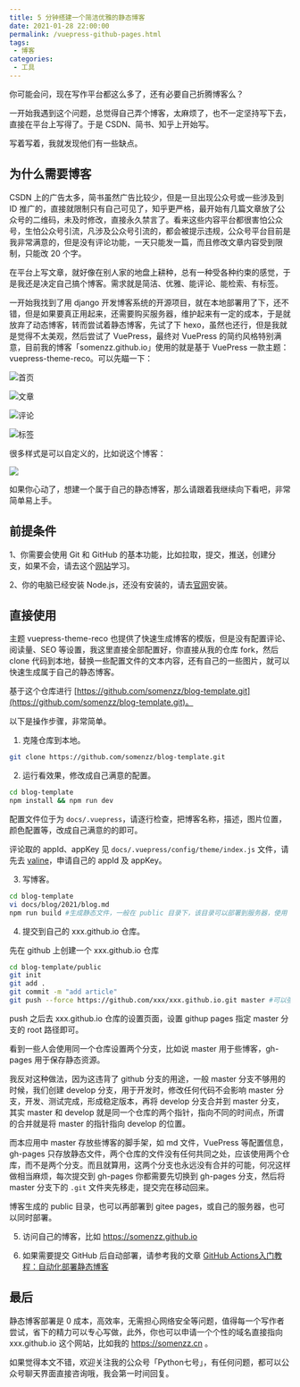 ```yaml
---
title: 5 分钟搭建一个简洁优雅的静态博客
date: 2021-01-28 22:00:00
permalink: /vuepress-github-pages.html
tags:
 - 博客
categories:
 - 工具
---
```


你可能会问，现在写作平台都这么多了，还有必要自己折腾博客么？ 

一开始我遇到这个问题，总觉得自己弄个博客，太麻烦了，也不一定坚持写下去，直接在平台上写得了。于是 CSDN、简书、知乎上开始写。

写着写着，我就发现他们有一些缺点。

## 为什么需要博客

CSDN 上的广告太多，简书虽然广告比较少，但是一旦出现公众号或一些涉及到 ID 推广的，直接就限制只有自己可见了，知乎更严格，最开始有几篇文章放了公众号的二维码，未及时修改，直接永久禁言了。看来这些内容平台都很害怕公众号，生怕公众号引流，凡涉及公众号引流的，都会被提示违规，公众号平台目前是我非常满意的，但是没有评论功能，一天只能发一篇，而且修改文章内容受到限制，只能改 20 个字。

在平台上写文章，就好像在别人家的地盘上耕种，总有一种受各种约束的感觉，于是我还是决定自己搞个博客。需求就是简洁、优雅、能评论、能检索、有标签。

一开始我找到了用 django 开发博客系统的开源项目，就在本地部署用了下，还不错，但是如果要真正用起来，还需要购买服务器，维护起来有一定的成本，于是就放弃了动态博客，转而尝试着静态博客，先试了下 hexo，虽然也还行，但是我就是觉得不太美观，然后尝试了 VuePress，最终对 VuePress 的简约风格特别满意，目前我的博客「somenzz.github.io」使用的就是基于 VuePress 一款主题：vuepress-theme-reco。可以先瞄一下：

![首页](https://tva1.sinaimg.cn/large/008eGmZEgy1gn3rohvl7kj31e70u07wh.jpg)

![文章](https://tva1.sinaimg.cn/large/008eGmZEgy1gn3rpinhdrj31hi0u078t.jpg)

![评论](https://tva1.sinaimg.cn/large/008eGmZEgy1gn3sw164enj31a00u03yz.jpg)

![标签](https://tva1.sinaimg.cn/large/008eGmZEgy1gn3sx66eqsj30hs0zmq4m.jpg)

很多样式是可以自定义的，比如说这个博客：

![](https://tva1.sinaimg.cn/large/008eGmZEgy1gn3t08qtflj31cq0u040w.jpg)

如果你心动了，想建一个属于自己的静态博客，那么请跟着我继续向下看吧，非常简单易上手。

## 前提条件

1、你需要会使用 Git 和 GitHub 的基本功能，比如拉取，提交，推送，创建分支，如果不会，请去这个[网站](https://www.liaoxuefeng.com/wiki/896043488029600)学习。

2、你的电脑已经安装 Node.js，还没有安装的，请去[官网](https://nodejs.org/en/)安装。

## 直接使用

主题 vuepress-theme-reco 也提供了快速生成博客的模版，但是没有配置评论、阅读量、SEO 等设置，我这里直接全部配置好，你直接从我的仓库 fork，然后 clone 代码到本地，替换一些配置文件的文本内容，还有自己的一些图片，就可以快速生成属于自己的静态博客。

基于这个仓库进行 [https://github.com/somenzz/blog-template.git](https://github.com/somenzz/blog-template.git)。

以下是操作步骤，非常简单。

1. 克隆仓库到本地。

```sh
git clone https://github.com/somenzz/blog-template.git
```

2. 运行看效果，修改成自己满意的配置。

```sh
cd blog-template
npm install && npm run dev
```

配置文件位于为 `docs/.vuepress`，请逐行检查，把博客名称，描述，图片位置，颜色配置等，改成自己满意的的即可。

评论取的 appId、appKey 见 `docs/.vuepress/config/theme/index.js` 文件，请先去 [valine](https://valine.js.org/)，申请自己的 appId 及 appKey。 

3. 写博客。

```sh
cd blog-template
vi docs/blog/2021/blog.md
npm run build #生成静态文件，一般在 public 目录下，该目录可以部署到服务器，使用 nginx 驱动
```

4. 提交到自己的 xxx.github.io 仓库。

先在 github 上创建一个 xxx.github.io 仓库

```sh
cd blog-template/public
git init
git add .
git commit -m "add article"
git push --force https://github.com/xxx/xxx.github.io.git master #可以强制提交，这个仓库仅保留静态文件
```
push 之后去 xxx.github.io 仓库的设置页面，设置 githup pages 指定 master 分支的 root 路径即可。 

看到一些人会使用同一个仓库设置两个分支，比如说 master 用于些博客，gh-pages 用于保存静态资源。

我反对这种做法，因为这违背了 github 分支的用途，一般 master 分支不够用的时候，我们创建 develop 分支，用于开发时，修改任何代码不会影响 master 分支，开发、测试完成，形成稳定版本，再将 develop 分支合并到 master 分支，其实 master 和 develop 就是同一个仓库的两个指针，指向不同的时间点，所谓的合并就是将 master 的指针指向 develop 的位置。

而本应用中 master 存放些博客的脚手架，如 md 文件，VuePress 等配置信息，gh-pages 只存放静态文件，两个仓库的文件没有任何共同之处，应该使用两个仓库，而不是两个分支。而且就算用，这两个分支也永远没有合并的可能，何况这样做相当麻烦，每次提交到 gh-pages 你都需要先切换到 gh-pages 分支，然后将 master 分支下的 `.git` 文件夹先移走，提交完在移动回来。

博客生成的 public 目录，也可以再部署到 gitee pages，或自己的服务器，也可以同时部署。

5. 访问自己的博客，比如 https://somenzz.github.io 

6. 如果需要提交 GitHub 后自动部署，请参考我的文章 [GitHub Actions入门教程：自动化部署静态博客](https://mp.weixin.qq.com/s/5lDtNppd3foWGHUJ1_RrDg?scene=156&subScene=10008)


## 最后

静态博客部署是 0 成本，高效率，无需担心网络安全等问题，值得每一个写作者尝试，省下的精力可以专心写做，此外，你也可以申请一个个性的域名直接指向 xxx.github.io 这个网站，比如我的 https://somenzz.cn 。

如果觉得本文不错，欢迎关注我的公众号「Python七号」，有任何问题，都可以公众号聊天界面直接咨询哦，我会第一时间回复。